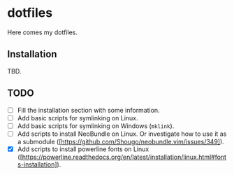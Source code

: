 # dotfiles

Here comes my dotfiles.

## Installation

TBD.

## TODO

- [ ] Fill the installation section with some information.
- [ ] Add basic scripts for symlinking on Linux.
- [ ] Add basic scripts for symlinking on Windows (`mklink`).
- [ ] Add scripts to install NeoBundle on Linux. Or investigate how to use it as a submodule ([https://github.com/Shougo/neobundle.vim/issues/349]).
- [x] Add scripts to install powerline fonts on Linux ([https://powerline.readthedocs.org/en/latest/installation/linux.html#fonts-installation]).
